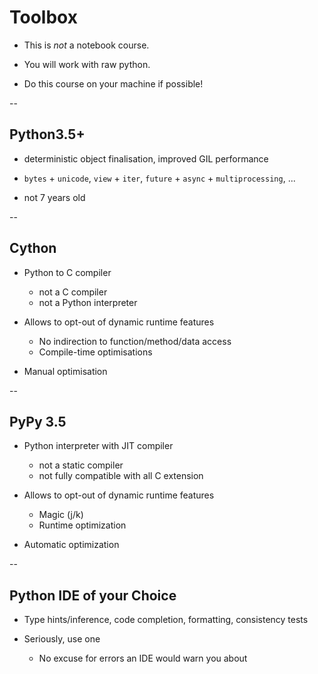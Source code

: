 # Toolbox

* This is *not* a notebook course.

* You will work with raw python.

* Do this course on your machine if possible!

--

## Python3.5+

* deterministic object finalisation, improved GIL performance

* `bytes` + `unicode`, `view` + `iter`, `future` + `async` + `multiprocessing`, ...

* not 7 years old

--

## Cython

* Python to C compiler
    * not a C compiler
    * not a Python interpreter

* Allows to opt-out of dynamic runtime features
    * No indirection to function/method/data access
    * Compile-time optimisations

* Manual optimisation

--

## PyPy 3.5

* Python interpreter with JIT compiler
    * not a static compiler
    * not fully compatible with all C extension

* Allows to opt-out of dynamic runtime features
    * Magic (j/k)
    * Runtime optimization
    
* Automatic optimization

--

## Python IDE of your Choice

* Type hints/inference, code completion, formatting, consistency tests 

* Seriously, use one

    * No excuse for errors an IDE would warn you about
